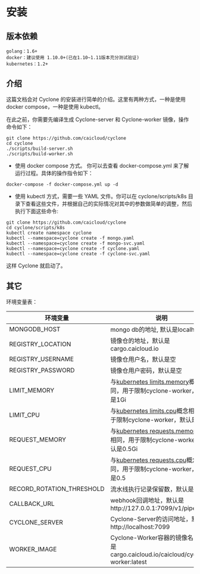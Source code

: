 # 安装

## 版本依赖

```
golang：1.6+
docker：建议使用 1.10.0+(已在1.10~1.11版本充分测试验证)
kubernetes：1.2+
```

## 介绍

这篇文档会对 Cyclone 的安装进行简单的介绍。这里有两种方式，一种是使用 docker compose，一种是使用 kubectl。

在此之前，你需要先编译生成 Cyclone-server 和 Cyclone-worker 镜像，操作命令如下：

```
git clone https://github.com/caicloud/cyclone
cd cyclone
./scripts/build-server.sh
./scripts/build-worker.sh
```

- 使用 docker compose 方式。 你可以去查看 docker-compose.yml 来了解运行过程。具体的操作指令如下：

```
docker-compose -f docker-compose.yml up -d
```

- 使用 kubectl 方式，需要一些 YAML 文件。你可以在 cyclone/scripts/k8s 目录下查看这些文件，并根据自己的实际情况对其中的参数做简单的调整，然后执行下面这些命令:

```
git clone https://github.com/caicloud/cyclone
cd cyclone/scripts/k8s
kubectl create namespace cyclone
kubectl --namespace=cyclone create -f mongo.yaml
kubectl --namespace=cyclone create -f mongo-svc.yaml
kubectl --namespace=cyclone create -f cyclone.yaml
kubectl --namespace=cyclone create -f cyclone-svc.yaml
```

这样 Cyclone 就启动了。

## 其它

环境变量表：

| 环境变量                   | 说明                                       |
| ------------------------- | ---------------------------------------- |
| MONGODB_HOST              | mongo db的地址, 默认是localhost                  |
| REGISTRY_LOCATION         | 镜像仓的地址，默认是cargo.caicloud.io             |
| REGISTRY_USERNAME         | 镜像仓用户名，默认是空                             |
| REGISTRY_PASSWORD         | 镜像仓用户密码，默认是空                           |
| LIMIT_MEMORY              | 与[kubernetes limits.memory](https://kubernetes.io/docs/concepts/policy/resource-quotas)概念相同，用于限制cyclone-worker，默认是1Gi     |
| LIMIT_CPU                 | 与[kubernetes limits.cpu](https://kubernetes.io/docs/concepts/policy/resource-quotas)概念相同，用于限制cyclone-worker，默认是1          |
| REQUEST_MEMORY            | 与[kubernetes requests.memory](https://kubernetes.io/docs/concepts/policy/resource-quotas)概念相同，用于限制cyclone-worker，默认是0.5Gi |
| REQUEST_CPU               | 与[kubernetes requests.cpu](https://kubernetes.io/docs/concepts/policy/resource-quotas)概念相同，用于限制cyclone-worker，默认是0.5      |
| RECORD_ROTATION_THRESHOLD | 流水线执行记录保留数，默认是50      |
| CALLBACK_URL              | webhook回调地址，默认是http://127.0.0.1:7099/v1/pipelines       |
| CYCLONE_SERVER            | Cyclone-Server的访问地址，默认是http://localhost:7099 |
| WORKER_IMAGE              | Cyclone-Worker容器的镜像名，默认是cargo.caicloud.io/caicloud/cyclone-worker:latest |
